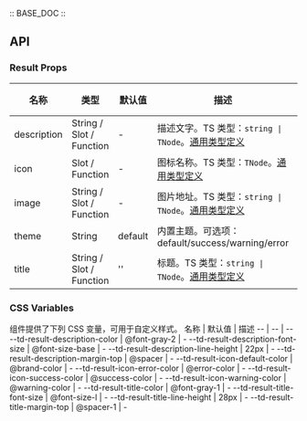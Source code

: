 :: BASE_DOC ::

## API

### Result Props

名称 | 类型 | 默认值 | 描述 | 必传
-- | -- | -- | -- | --
description | String / Slot / Function | - | 描述文字。TS 类型：`string \| TNode`。[通用类型定义](https://github.com/Tencent/tdesign-mobile-vue/blob/develop/src/common.ts) | N
icon | Slot / Function | - | 图标名称。TS 类型：`TNode`。[通用类型定义](https://github.com/Tencent/tdesign-mobile-vue/blob/develop/src/common.ts) | N
image | String / Slot / Function | - | 图片地址。TS 类型：`string \| TNode`。[通用类型定义](https://github.com/Tencent/tdesign-mobile-vue/blob/develop/src/common.ts) | N
theme | String | default | 内置主题。可选项：default/success/warning/error | N
title | String / Slot / Function | '' | 标题。TS 类型：`string \| TNode`。[通用类型定义](https://github.com/Tencent/tdesign-mobile-vue/blob/develop/src/common.ts) | N

### CSS Variables

组件提供了下列 CSS 变量，可用于自定义样式。
名称 | 默认值 | 描述 
-- | -- | --
--td-result-description-color | @font-gray-2 | - 
--td-result-description-font-size | @font-size-base | - 
--td-result-description-line-height | 22px | - 
--td-result-description-margin-top | @spacer | - 
--td-result-icon-default-color | @brand-color | - 
--td-result-icon-error-color | @error-color | - 
--td-result-icon-success-color | @success-color | - 
--td-result-icon-warning-color | @warning-color | - 
--td-result-title-color | @font-gray-1 | - 
--td-result-title-font-size | @font-size-l | - 
--td-result-title-line-height | 28px | - 
--td-result-title-margin-top | @spacer-1 | -